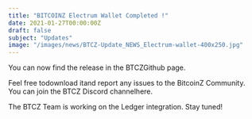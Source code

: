 ```yaml
---
title: "BITCOINZ Electrum Wallet Completed !"
date: 2021-01-27T00:00:00Z
draft: false
subject: "Updates"
image: "/images/news/BTCZ-Update_NEWS_Electrum-wallet-400x250.jpg"
---
```


You can now find the release in the BTCZGithub page.

Feel free todownload itand report any issues to the BitcoinZ Community. You can join the BTCZ Discord channelhere.

The BTCZ Team is working on the Ledger integration. Stay tuned!
